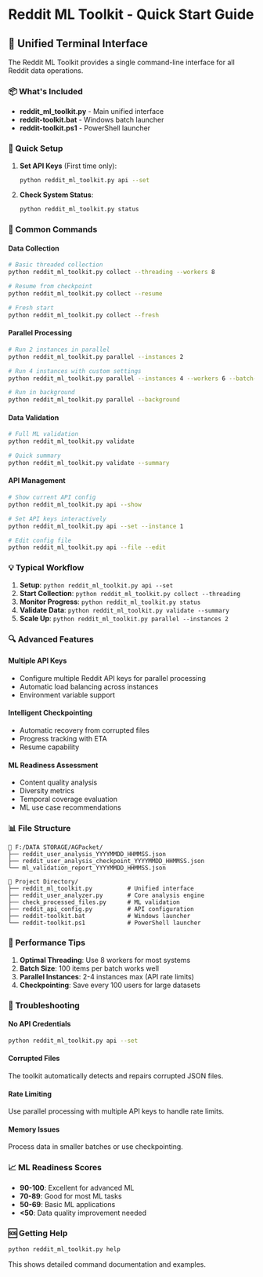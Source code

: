# Reddit ML Toolkit - Quick Start Guide

## 🚀 Unified Terminal Interface

The Reddit ML Toolkit provides a single command-line interface for all Reddit data operations.

### 📦 What's Included

- **reddit_ml_toolkit.py** - Main unified interface
- **reddit-toolkit.bat** - Windows batch launcher
- **reddit-toolkit.ps1** - PowerShell launcher

### 🔧 Quick Setup

1. **Set API Keys** (First time only):
   ```bash
   python reddit_ml_toolkit.py api --set
   ```

2. **Check System Status**:
   ```bash
   python reddit_ml_toolkit.py status
   ```

### 🚀 Common Commands

#### Data Collection
```bash
# Basic threaded collection
python reddit_ml_toolkit.py collect --threading --workers 8

# Resume from checkpoint
python reddit_ml_toolkit.py collect --resume

# Fresh start
python reddit_ml_toolkit.py collect --fresh
```

#### Parallel Processing
```bash
# Run 2 instances in parallel
python reddit_ml_toolkit.py parallel --instances 2

# Run 4 instances with custom settings
python reddit_ml_toolkit.py parallel --instances 4 --workers 6 --batch-size 50

# Run in background
python reddit_ml_toolkit.py parallel --background
```

#### Data Validation
```bash
# Full ML validation
python reddit_ml_toolkit.py validate

# Quick summary
python reddit_ml_toolkit.py validate --summary
```

#### API Management
```bash
# Show current API config
python reddit_ml_toolkit.py api --show

# Set API keys interactively
python reddit_ml_toolkit.py api --set --instance 1

# Edit config file
python reddit_ml_toolkit.py api --file --edit
```

### 💡 Typical Workflow

1. **Setup**: `python reddit_ml_toolkit.py api --set`
2. **Start Collection**: `python reddit_ml_toolkit.py collect --threading`
3. **Monitor Progress**: `python reddit_ml_toolkit.py status`
4. **Validate Data**: `python reddit_ml_toolkit.py validate --summary`
5. **Scale Up**: `python reddit_ml_toolkit.py parallel --instances 2`

### 🔍 Advanced Features

#### Multiple API Keys
- Configure multiple Reddit API keys for parallel processing
- Automatic load balancing across instances
- Environment variable support

#### Intelligent Checkpointing
- Automatic recovery from corrupted files
- Progress tracking with ETA
- Resume capability

#### ML Readiness Assessment
- Content quality analysis
- Diversity metrics
- Temporal coverage evaluation
- ML use case recommendations

### 📊 File Structure

```
📁 F:/DATA STORAGE/AGPacket/
├── reddit_user_analysis_YYYYMMDD_HHMMSS.json
├── reddit_user_analysis_checkpoint_YYYYMMDD_HHMMSS.json
└── ml_validation_report_YYYYMMDD_HHMMSS.json

📁 Project Directory/
├── reddit_ml_toolkit.py          # Unified interface
├── reddit_user_analyzer.py       # Core analysis engine
├── check_processed_files.py      # ML validation
├── reddit_api_config.py          # API configuration
├── reddit-toolkit.bat            # Windows launcher
└── reddit-toolkit.ps1            # PowerShell launcher
```

### 🎯 Performance Tips

1. **Optimal Threading**: Use 8 workers for most systems
2. **Batch Size**: 100 items per batch works well
3. **Parallel Instances**: 2-4 instances max (API rate limits)
4. **Checkpointing**: Save every 100 users for large datasets

### 🔧 Troubleshooting

#### No API Credentials
```bash
python reddit_ml_toolkit.py api --set
```

#### Corrupted Files
The toolkit automatically detects and repairs corrupted JSON files.

#### Rate Limiting
Use parallel processing with multiple API keys to handle rate limits.

#### Memory Issues
Process data in smaller batches or use checkpointing.

### 📈 ML Readiness Scores

- **90-100**: Excellent for advanced ML
- **70-89**: Good for most ML tasks
- **50-69**: Basic ML applications
- **<50**: Data quality improvement needed

### 🆘 Getting Help

```bash
python reddit_ml_toolkit.py help
```

This shows detailed command documentation and examples.
